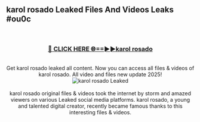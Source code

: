 ## karol rosado Leaked Files And Videos Leaks #ou0c
<br>
<div align="center">
<h3><a href="https://watchclip.my.id/karol rosado" rel="nofollow">🔴 CLICK HERE 🌐==►►karol rosado</a></h3>
<br>
Get karol rosado leaked all content. Now you can access all files & videos of karol rosado. All video and files new update 2025!
<br>
<a href="https://watchclip.my.id/karol rosado" rel="nofollow" data-target="animated-image.originalLink"><img src="https://i.ibb.co.com/WyWwxjT/player-gif2.gif" alt="karol rosado Leaked" style="max-width: 100%; display: inline-block;" data-target="animated-image.originalImage"></a>
<br><br>
karol rosado original files & videos took the internet by storm and amazed viewers on various Leaked social media platforms. karol rosado, a young and talented digital creator, recently became famous thanks to this interesting files & videos.
</div>
<br>